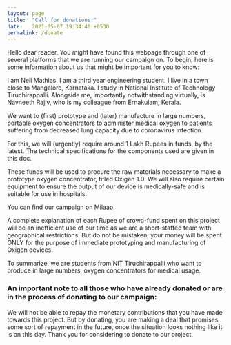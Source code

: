 ```yaml
---
layout: page
title:  "Call for donations!"
date:   2021-05-07 19:34:40 +0530
permalink: /donate
---
```

Hello dear reader. You might have found this webpage through one of several platforms that we are running our campaign on. To begin, here is some information about us that might be important for you to know:

I am Neil Mathias. I am a third year engineering student. I live in a town close to Mangalore, Karnataka. I study in National Institute of Technology Tiruchirappalli. Alongside me, importantly notwithstanding virtually, is Navneeth Rajiv, who is my colleague from Ernakulam, Kerala. 

We want to (first) prototype and (later) manufacture in large numbers, portable oxygen concentrators to administer medical oxygen to patients suffering from decreased lung capacity due to coronavirus infection. 

For this, we will (urgently) require around 1 Lakh Rupees in funds, by the latest. The technical specifications for the components used are given in this doc. 

These funds will be used to procure the raw materials necessary to make a prototype oxygen concentrator, titled Oxigen 1.0. We will also require certain equipment to ensure the output of our device is medically-safe and is suitable for use in hospitals. 

You can find our campaign on [Milaap](https://milaap.org/fundraisers/support-neil-6). 

A complete explanation of each Rupee of crowd-fund spent on this project will be an inefficient use of our time as we are a short-staffed team with geographical restrictions. But do not be mistaken, your money will be spent ONLY for the purpose of immediate prototyping and manufacturing of Oxigen devices. 

To summarize, we are students from NIT Tiruchirappalli who want to produce in large numbers, oxygen concentrators for medical usage. 

### An important note to all those who have already donated or are in the process of donating to our campaign: 
We will not be able to repay the monetary contributions that you have made towards this project. But by donating, you are making a deal that promises some sort of repayment in the future, once the situation looks nothing like it is on this day. Thank you for considering to donate to our project. 